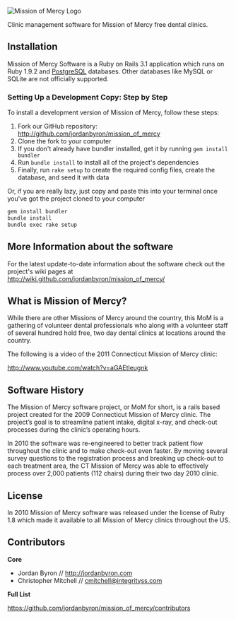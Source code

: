 ![Mission of Mercy Logo](https://github.com/jordanbyron/mission_of_mercy/raw/master/doc/mom.png)

Clinic management software for Mission of Mercy free dental clinics.

## Installation

Mission of Mercy Software is a Ruby on Rails 3.1 application which runs on Ruby 1.9.2 and
[PostgreSQL](http://www.postgresql.org) databases. Other databases like MySQL
or SQLite are not officially supported.

### Setting Up a Development Copy: Step by Step

To install a development version of Mission of Mercy, follow these steps:

1. Fork our GitHub repository: <http://github.com/jordanbyron/mission_of_mercy>
2. Clone the fork to your computer
3. If you don't already have bundler installed, get it by running `gem install bundler`
4. Run `bundle install` to install all of the project's dependencies
5. Finally, run `rake setup` to create the required config files, create the database, and seed it with data

Or, if you are really lazy, just copy and paste this into your terminal once you've got the project cloned to your computer

```bash
gem install bundler
bundle install
bundle exec rake setup
```

## More Information about the software

For the latest update-to-date information about the software check out the
project's wiki pages at <http://wiki.github.com/jordanbyron/mission_of_mercy/>

## What is Mission of Mercy?

While there are other Missions of Mercy around the country, this MoM is a
gathering of volunteer dental professionals who along with a volunteer staff of
several hundred hold free, two day dental clinics at locations around the country.

The following is a video of the 2011 Connecticut Mission of Mercy clinic:

<http://www.youtube.com/watch?v=aGAEtleugnk>

## Software History

The Mission of Mercy software project, or MoM for short, is a rails based
project created for the 2009 Connecticut Mission of Mercy clinic. The project’s
goal is to streamline patient intake, digital x-ray, and check-out processes during
the clinic’s operating hours.

In 2010 the software was re-engineered to better track patient flow throughout
the clinic and to make check-out even faster. By moving several survey questions
to the registration process and breaking up check-out to each treatment area,
the CT Mission of Mercy was able to effectively process over 2,000 patients
(112 chairs) during their two day 2010 clinic.

## License

In 2010 Mission of Mercy software was released under the license of Ruby 1.8
which made it available to all Mission of Mercy clinics throughout the US.

## Contributors

**Core**

- Jordan Byron // <http://jordanbyron.com>
- Christopher Mitchell // <cmitchell@integrityss.com>

**Full List**

<https://github.com/jordanbyron/mission_of_mercy/contributors>